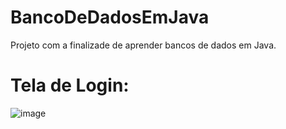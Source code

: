 # BancoDeDadosEmJava
 Projeto com a finalizade de aprender bancos de dados em Java.

 # Tela de Login:
 ![image](https://github.com/user-attachments/assets/c53f1577-774b-4ea8-89e3-25f684071ed9)

